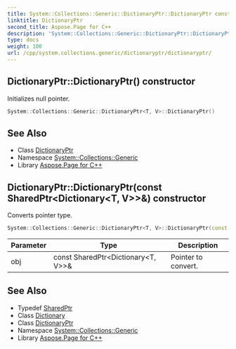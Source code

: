 ```yaml
---
title: System::Collections::Generic::DictionaryPtr::DictionaryPtr constructor
linktitle: DictionaryPtr
second_title: Aspose.Page for C++
description: 'System::Collections::Generic::DictionaryPtr::DictionaryPtr constructor. Initializes null pointer in C++.'
type: docs
weight: 100
url: /cpp/system.collections.generic/dictionaryptr/dictionaryptr/
---
```

## DictionaryPtr::DictionaryPtr() constructor


Initializes null pointer.

```cpp
System::Collections::Generic::DictionaryPtr<T, V>::DictionaryPtr()
```

## See Also

* Class [DictionaryPtr](../)
* Namespace [System::Collections::Generic](../../)
* Library [Aspose.Page for C++](../../../)
## DictionaryPtr::DictionaryPtr(const SharedPtr\<Dictionary\<T, V\>\>\&) constructor


Converts pointer type.

```cpp
System::Collections::Generic::DictionaryPtr<T, V>::DictionaryPtr(const SharedPtr<Dictionary<T, V>> &obj)
```


| Parameter | Type | Description |
| --- | --- | --- |
| obj | const SharedPtr\<Dictionary\<T, V\>\>\& | Pointer to convert. |

## See Also

* Typedef [SharedPtr](../../../system/sharedptr/)
* Class [Dictionary](../../dictionary/)
* Class [DictionaryPtr](../)
* Namespace [System::Collections::Generic](../../)
* Library [Aspose.Page for C++](../../../)
